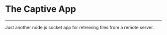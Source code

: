 # The Captive App
-----------

Just another node.js socket app for retreiving files from a remote server.
